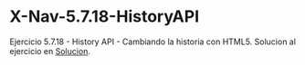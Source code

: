# X-Nav-5.7.18-HistoryAPI
Ejercicio 5.7.18 - History API - Cambiando la historia con HTML5.
Solucion al ejercicio en [Solucion](https://rebemartinezgr.github.io/X-Nav-5.7.18-HistoryAPI "Solución").
